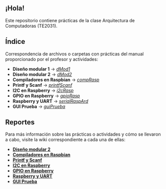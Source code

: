 ## ¡Hola!
Este repositorio contiene prácticas de la clase Arquitectura de Computadoras (TE2031).

## Índice
Correspondencia de archivos o carpetas con prácticas del manual proporcionado por el profesor y actividades:

* **Diseño modular 1** → _[dMod1](dMod1/dMod1.ino)_
* **Diseño modular 2** → _[dMod2](dMod2/dMod2.ino)_
* **Compiladores en Raspbian** → _[compRasp](compRasp)_
* **Printf y Scanf** → _[printfScanf](printfScanf)_
* **I2C en Raspberry** → _[i2cRasp](i2cRasp)_
* **GPIO en Raspberry** → _[gpioRasp](gpioRasp)_
* **Raspberry y UART** → _[serialRaspArd](serialRaspArd)_
* **GUI Prueba** → _[guiPrueba](guiPrueba)_

## Reportes
Para más información sobre las prácticas o actividades y cómo se llevaron a cabo, visite la wiki correspondiente a cada una de ellas:

* **[Diseño modular 2](https://github.com/dafsgit/comp_arch/wiki/Pr%C3%A1ctica-6:-Dise%C3%B1o-modular-(parte-2))**
* **[Compiladores en Raspbian](https://github.com/dafsgit/comp_arch/wiki/Pr%C3%A1ctica-7:-Compiladores-en-Raspbian)**
* **[Printf y Scanf](https://github.com/dafsgit/comp_arch/wiki/Pr%C3%A1ctica:-Printf-y-Scanf)**
* **[I2C en Raspberry](https://github.com/dafsgit/comp_arch/wiki/Pr%C3%A1ctica-8:-I2C-en-Raspberry)**
* **[GPIO en Raspberry](https://github.com/dafsgit/comp_arch/wiki/Pr%C3%A1ctica-9:-GPIO-en-Raspberry)**
* **[Raspberry y UART](https://github.com/dafsgit/comp_arch/wiki/Pr%C3%A1ctica-10:-Raspberry-y-UART)**
* **[GUI Prueba](https://github.com/dafsgit/comp_arch/wiki/Actividad-1:-GUI-Prueba)**